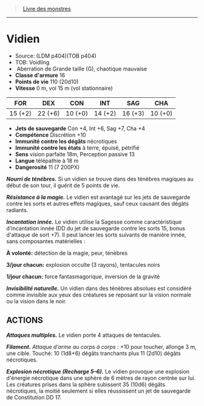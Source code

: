 ﻿> [Livre des monstres](tome_of_beasts_old.md)

---

# Vidien

- Source: (LDM p404)(TOB p404)
- TOB: Voidling
-  Aberration de Grande taille (G), chaotique mauvaise
- **Classe d'armure** 16
- **Points de vie** 110 (20d10)
- **Vitesse** 0 m, vol 15 m (vol stationnaire)

|FOR|DEX|CON|INT|SAG|CHA|
|---|---|---|---|---|---|
|15 (+2)|22 (+6)|10 (+0)|14 (+2)|16 (+3)|10 (+0)|

- **Jets de sauvegarde** Con +4, Int +6, Sag +7, Cha +4
- **Compétence** Discrétion +10
- **Immunité contre les dégâts** nécrotiques
- **Immunité contre les états** à terre, épuisé, pétrifié
- **Sens** vision parfaite 18m, Perception passive 13
- **Langue** télépathie à 18 m
- **Dangerosité** 11 (7 200PX)

**_Nourri de ténèbres._** Si un vidien se trouve dans des ténèbres magiques au début de son tour, il guérit de 5 points de vie.

**_Résistance à la magie._** Le vidien est avantagé sur les jets de sauvegarde contre les sorts et autres effets magiques, sauf ceux causant des dégâts radiants.

**_Incantation innée._** Le vidien utilise la Sagesse comme caractéristique d'incantation innée (DD du jet de sauvegarde contre les sorts 15, bonus d'attaque de sort +7). Il peut lancer les sorts suivants de manière innée, sans composantes matérielles :

**À volonté:** détection de la magie, peur, ténèbres

**3/jour chacun:** explosion occulte (3 rayons), tentacules noirs

**1/jour chacun:** force fantasmagorique, inversion de la gravité

**_Invisibilité naturelle._** Un vidien dans des ténèbres absolues est considéré comme invisible aux yeux des créatures se reposant sur la vision normale ou la vision dans le noir.

## ACTIONS

**_Attaques multiples._** Le vidien porte 4 attaques de tentacules.

**_Filament._** _Attaque d'arme au corps à corps :_ +10 pour toucher, allonge 3 m, une cible. Touché: 10 (1d8+6) dégâts tranchants plus 11 (2d10) dégâts nécrotiques.

**_Explosion nécrotique (Recharge 5–6)._** Le vidien provoque une explosion d'énergie nécrotique dans une sphère de 6 mètres de rayon centrée sur lui. Les créatures prises dans la sphère subissent 35 (10d6) dégâts nécrotiques, la moitié seulement si elles réussissent un jet de sauvegarde de Constitution DD 17.

